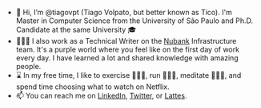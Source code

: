 - 👋  Hi, I’m @tiagovpt (Tiago Volpato, but better known as Tico). I'm Master in Computer Science from the University of São Paulo and Ph.D. Candidate at the same University 🎓
- 👨🏼‍💻  I also work as a Technical Writer on the [Nubank](https://nubank.com.br/en/) Infrastructure team. 
It's a purple world where you feel like on the first day of work every day. I have learned a lot and shared knowledge with amazing people. 
- ⌛️  In my free time, I like to exercise 🏋🏼‍♂️, run 🏃🏼‍♂️, meditate 🧘🏼‍♂️, and spend time choosing what to watch on Netflix.
- 📫  You can reach me on [LinkedIn](https://www.linkedin.com/in/tiago-volpato-1139b771/), [Twitter](https://twitter.com/tiagovolpato_?lang=en), or [Lattes](http://buscatextual.cnpq.br/buscatextual/visualizacv.do?id=K4891117J3).

<!---
tiagovpt/tiagovpt is a ✨ special ✨ repository because its `README.md` (this file) appears on your GitHub profile.
You can click the Preview link to take a look at your changes.
--->
